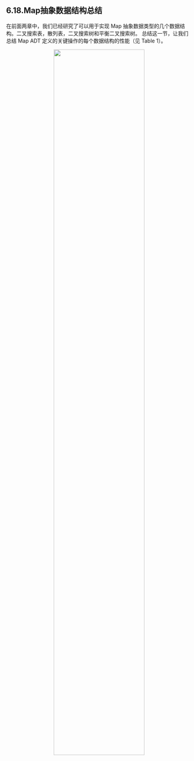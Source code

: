 
## 6.18.Map抽象数据结构总结

在前面两章中，我们已经研究了可以用于实现 Map 抽象数据类型的几个数据结构。二叉搜索表，散列表，二叉搜索树和平衡二叉搜索树。 总结这一节，让我们总结 Map ADT 定义的关键操作的每个数据结构的性能（见 Table 1）。

<p align="center">
    <img width="70%" height="70%" src="http://images.iterate.site/blog/image/20190702/S4XTyCBY1ISq.png?imageslim">
</p>
